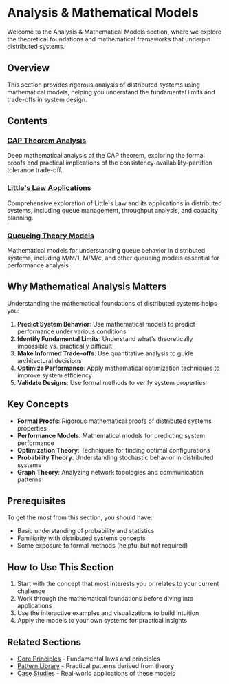 # Analysis & Mathematical Models

Welcome to the Analysis & Mathematical Models section, where we explore the theoretical foundations and mathematical frameworks that underpin distributed systems.

## Overview

This section provides rigorous analysis of distributed systems using mathematical models, helping you understand the fundamental limits and trade-offs in system design.

## Contents

### [CAP Theorem Analysis](cap-theorem.md)
Deep mathematical analysis of the CAP theorem, exploring the formal proofs and practical implications of the consistency-availability-partition tolerance trade-off.

### [Little's Law Applications](littles-law.md)
Comprehensive exploration of Little's Law and its applications in distributed systems, including queue management, throughput analysis, and capacity planning.

### [Queueing Theory Models](queueing-models.md)
Mathematical models for understanding queue behavior in distributed systems, including M/M/1, M/M/c, and other queueing models essential for performance analysis.

## Why Mathematical Analysis Matters

Understanding the mathematical foundations of distributed systems helps you:

1. **Predict System Behavior**: Use mathematical models to predict performance under various conditions
2. **Identify Fundamental Limits**: Understand what's theoretically impossible vs. practically difficult
3. **Make Informed Trade-offs**: Use quantitative analysis to guide architectural decisions
4. **Optimize Performance**: Apply mathematical optimization techniques to improve system efficiency
5. **Validate Designs**: Use formal methods to verify system properties

## Key Concepts

- **Formal Proofs**: Rigorous mathematical proofs of distributed systems properties
- **Performance Models**: Mathematical models for predicting system performance
- **Optimization Theory**: Techniques for finding optimal configurations
- **Probability Theory**: Understanding stochastic behavior in distributed systems
- **Graph Theory**: Analyzing network topologies and communication patterns

## Prerequisites

To get the most from this section, you should have:
- Basic understanding of probability and statistics
- Familiarity with distributed systems concepts
- Some exposure to formal methods (helpful but not required)

## How to Use This Section

1. Start with the concept that most interests you or relates to your current challenge
2. Work through the mathematical foundations before diving into applications
3. Use the interactive examples and visualizations to build intuition
4. Apply the models to your own systems for practical insights

## Related Sections

- [Core Principles](../core-principles/index.md) - Fundamental laws and principles
- [Pattern Library](../pattern-library/index.md) - Practical patterns derived from theory
- [Case Studies](../case-studies/index.md) - Real-world applications of these models
